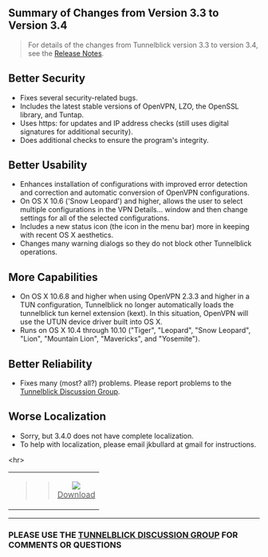## Summary of Changes from Version 3.3 to Version 3.4 ##

> For details of the changes from Tunnelblick version 3.3 to version 3.4, see the [Release Notes](RlsNotes.md).

## Better Security ##
  * Fixes several security-related bugs.
  * Includes the latest stable versions of OpenVPN, LZO, the OpenSSL library, and Tuntap.
  * Uses https: for updates and IP address checks (still uses digital signatures for additional security).
  * Does additional checks to ensure the program's integrity.

## Better Usability ##
  * Enhances installation of configurations with improved error detection and correction and automatic conversion of OpenVPN configurations.
  * On OS X 10.6 ('Snow Leopard') and higher, allows the user to select multiple configurations in the VPN Details… window and then change settings for all of the selected configurations.
  * Includes a new status icon (the icon in the menu bar) more in keeping with recent OS X aesthetics.
  * Changes many warning dialogs so they do not block other Tunnelblick operations.

## More Capabilities ##
  * On OS X 10.6.8 and higher when using OpenVPN 2.3.3 and higher in a TUN configuration, Tunnelblick no longer automatically loads the tunnelblick tun kernel extension (kext). In this situation, OpenVPN will use the UTUN device driver built into OS X.
  * Runs on OS X 10.4 through 10.10 ("Tiger", "Leopard", "Snow Leopard", "Lion", "Mountain Lion", "Mavericks", and "Yosemite").

## Better Reliability ##
  * Fixes many (most? all?) problems. Please report problems to the [Tunnelblick Discussion Group](https://groups.google.com/forum/#!forum/tunnelblick-discuss).

## Worse Localization ##
  * Sorry, but 3.4.0 does not have complete localization.
  * To help with localization, please email jkbullard at gmail for instructions.



&lt;hr&gt;


<table><tr><td align='center'>
<blockquote><a href='https://code.google.com/p/tunnelblick/wiki/DownloadsEntry#Tunnelblick_Stable_Release'>
<blockquote><img src='http://tunnelblick.googlecode.com/files/green-arrow-120x120.png' /><br />Download<br>
</blockquote></a>
</td></tr></table></blockquote>



---


### PLEASE USE THE [TUNNELBLICK DISCUSSION GROUP](https://groups.google.com/forum/#!forum/tunnelblick-discuss) FOR COMMENTS OR QUESTIONS
